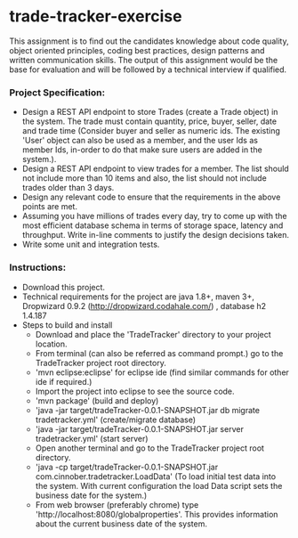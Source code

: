 # trade-tracker-exercise #

This assignment is to find out the candidates knowledge about code quality, object oriented principles, coding best practices, design patterns and written communication skills. The output of this assignment would be the base for evaluation and will be followed by a technical interview if qualified.

### Project Specification:
- Design a REST API endpoint to store Trades (create a Trade object) in the system. The trade must contain quantity, price, buyer, seller, date and trade time (Consider buyer and seller as numeric ids. The existing 'User' object can also be used as a member, and the user Ids as member Ids, in-order to do that make sure users are added in the system.).
- Design a REST API endpoint to view trades for a member. The list should not include more than 10 items and also, the list should not include trades older than 3 days.
- Design any relevant code to ensure that the requirements in the above points are met.
- Assuming you have millions of trades every day, try to come up with the most efficient database schema in terms of storage space, latency and throughput. Write in-line comments to justify the design decisions taken.
- Write some unit and integration tests.

### Instructions:
- Download this project.
- Technical requirements for the project are java 1.8+, maven 3+, Dropwizard 0.9.2 (http://dropwizard.codahale.com/) , database h2       1.4.187
- Steps to build and install
    - Download and place the 'TradeTracker' directory to your project location.
    - From terminal (can also be referred as command prompt.) go to the TradeTracker project root directory.
    - 'mvn eclipse:eclipse' for eclipse ide (find similar commands for other ide if required.)
    - Import the project into eclipse to see the source code.
    - 'mvn package' (build and deploy)
    - 'java -jar target/tradeTracker-0.0.1-SNAPSHOT.jar db migrate tradetracker.yml' (create/migrate database)
    - 'java -jar target/tradeTracker-0.0.1-SNAPSHOT.jar server tradetracker.yml' (start server)
    - Open another terminal and go to the TradeTracker project root directory.
    - 'java -cp target/tradeTracker-0.0.1-SNAPSHOT.jar com.cinnober.tradetracker.LoadData' (To load initial test data into the system. With current configuration the load Data script sets the business date for the system.)
    - From web browser (preferably chrome) type 'http://localhost:8080/globalproperties'. This provides information about the current business date of the system.

